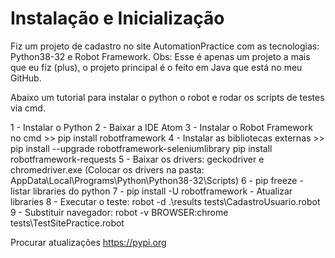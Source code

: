 # Instalação e Inicialização

Fiz um projeto de cadastro no site AutomationPractice com as tecnologias: Python38-32 e Robot Framework. Obs: Esse é apenas um projeto a mais que eu fiz (plus), o projeto principal é o feito em Java que está no meu GitHub. 

Abaixo um tutorial para instalar o python o robot e rodar os scripts de testes via cmd. 


1 - Instalar o Python 
2 - Baixar a IDE Atom
3 - Instalar o Robot Framework no cmd >> pip install robotframework
4 - Instalar as bibliotecas externas >> pip install --upgrade robotframework-seleniumlibrary
pip install robotframework-requests
5 - Baixar os drivers: geckodriver e chromedriver.exe (Colocar os drivers na pasta: AppData\Local\Programs\Python\Python38-32\Scripts)
6 - pip freeze - listar libraries do python
7 - pip install -U robotframework - Atualizar libraries
8 - Executar o teste: robot -d .\results tests\CadastroUsuario.robot
9 - Substituir navegador: robot -v BROWSER:chrome tests\TestSitePractice.robot


Procurar atualizações
https://pypi.org


